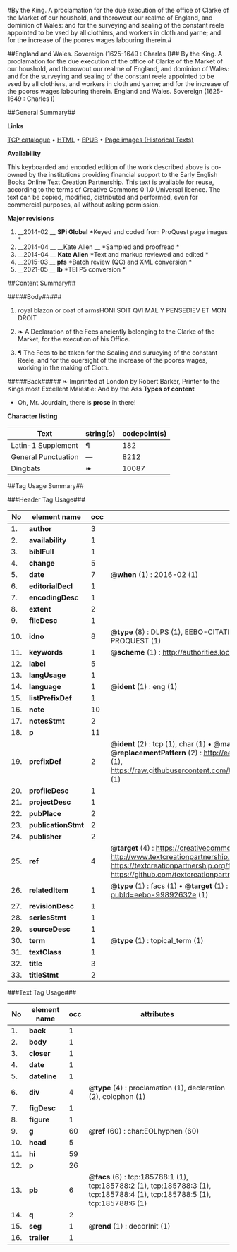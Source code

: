 #By the King. A proclamation for the due execution of the office of Clarke of the Market of our houshold, and thorowout our realme of England, and dominion of Wales: and for the surveying and sealing of the constant reele appointed to be vsed by all clothiers, and workers in cloth and yarne; and for the increase of the poores wages labouring therein.#

##England and Wales. Sovereign (1625-1649 : Charles I)##
By the King. A proclamation for the due execution of the office of Clarke of the Market of our houshold, and thorowout our realme of England, and dominion of Wales: and for the surveying and sealing of the constant reele appointed to be vsed by all clothiers, and workers in cloth and yarne; and for the increase of the poores wages labouring therein.
England and Wales. Sovereign (1625-1649 : Charles I)

##General Summary##

**Links**

[TCP catalogue](http://www.ota.ox.ac.uk/tcp/)  • 
[HTML](http://tei.it.ox.ac.uk/tcp/Texts-HTML/free/B13/B13115.html)  • 
[EPUB](http://tei.it.ox.ac.uk/tcp/Texts-EPUB/free/B13/B13115.epub) • 
[Page images (Historical Texts)](https://historicaltexts.jisc.ac.uk/eebo-99892632e)

**Availability**

This keyboarded and encoded edition of the work described above is co-owned by the
    institutions providing financial support to the Early English Books Online Text Creation
    Partnership. This text is available for reuse, according to the terms of  Creative Commons 0 1.0 Universal
    licence. The text can be copied, modified, distributed and performed, even for commercial
    purposes, all without asking permission.

**Major revisions**

1. __2014-02 __ __SPi Global__ *Keyed and coded from ProQuest page images *
1. __2014-04 __ __Kate Allen __ *Sampled and proofread *
1. __2014-04 __ __Kate Allen__ *Text and markup reviewed and edited *
1. __2015-03 __ __pfs__ *Batch review (QC) and XML conversion *
1. __2021-05 __ __lb__ *TEI P5 conversion *

##Content Summary##

#####Body#####

1. royal blazon or coat of armsHONI SOIT QVI MAL Y PENSEDIEV ET MON DROIT

1. ❧ A Declaration of the Fees anciently belonging to the Clarke of the Market, for the execution of his Office.

1. ¶ The Fees to be taken for the Sealing and surueying of the constant Reele, and for the ouersight of the increase of the poores wages, working in the making of Cloth.

#####Back#####
❧ Imprinted at London by Robert Barker, Printer to the Kings most Excellent Maiestie: And by the Ass
**Types of content**

  * Oh, Mr. Jourdain, there is **prose** in there!

**Character listing**


|Text|string(s)|codepoint(s)|
|---|---|---|
|Latin-1 Supplement|¶|182|
|General Punctuation|—|8212|
|Dingbats|❧|10087|

##Tag Usage Summary##

###Header Tag Usage###

|No|element name|occ|attributes|
|---|---|---|---|
|1.|__author__|3||
|2.|__availability__|1||
|3.|__biblFull__|1||
|4.|__change__|5||
|5.|__date__|7| @__when__ (1) : 2016-02 (1)|
|6.|__editorialDecl__|1||
|7.|__encodingDesc__|1||
|8.|__extent__|2||
|9.|__fileDesc__|1||
|10.|__idno__|8| @__type__ (8) : DLPS (1), EEBO-CITATION (1), VID (1), EEBO-PROQUEST (1), STC (3), PROQUEST (1)|
|11.|__keywords__|1| @__scheme__ (1) : http://authorities.loc.gov/ (1)|
|12.|__label__|5||
|13.|__langUsage__|1||
|14.|__language__|1| @__ident__ (1) : eng (1)|
|15.|__listPrefixDef__|1||
|16.|__note__|10||
|17.|__notesStmt__|2||
|18.|__p__|11||
|19.|__prefixDef__|2| @__ident__ (2) : tcp (1), char (1)  •  @__matchPattern__ (2) : ([0-9\-]+):([0-9IVX]+) (1), (.+) (1)  •  @__replacementPattern__ (2) : http://eebo.chadwyck.com/downloadtiff?vid=$1&page=$2 (1), https://raw.githubusercontent.com/textcreationpartnership/Texts/master/tcpchars.xml#$1 (1)|
|20.|__profileDesc__|1||
|21.|__projectDesc__|1||
|22.|__pubPlace__|2||
|23.|__publicationStmt__|2||
|24.|__publisher__|2||
|25.|__ref__|4| @__target__ (4) : https://creativecommons.org/publicdomain/zero/1.0/ (1), http://www.textcreationpartnership.org/docs/. (1), https://textcreationpartnership.org/faq/#faq05 (1), https://github.com/textcreationpartnership (1)|
|26.|__relatedItem__|1| @__type__ (1) : facs (1)  •  @__target__ (1) : https://data.historicaltexts.jisc.ac.uk/view?pubId=eebo-99892632e (1)|
|27.|__revisionDesc__|1||
|28.|__seriesStmt__|1||
|29.|__sourceDesc__|1||
|30.|__term__|1| @__type__ (1) : topical_term (1)|
|31.|__textClass__|1||
|32.|__title__|3||
|33.|__titleStmt__|2||


###Text Tag Usage###

|No|element name|occ|attributes|
|---|---|---|---|
|1.|__back__|1||
|2.|__body__|1||
|3.|__closer__|1||
|4.|__date__|1||
|5.|__dateline__|1||
|6.|__div__|4| @__type__ (4) : proclamation (1), declaration (2), colophon (1)|
|7.|__figDesc__|1||
|8.|__figure__|1||
|9.|__g__|60| @__ref__ (60) : char:EOLhyphen (60)|
|10.|__head__|5||
|11.|__hi__|59||
|12.|__p__|26||
|13.|__pb__|6| @__facs__ (6) : tcp:185788:1 (1), tcp:185788:2 (1), tcp:185788:3 (1), tcp:185788:4 (1), tcp:185788:5 (1), tcp:185788:6 (1)|
|14.|__q__|2||
|15.|__seg__|1| @__rend__ (1) : decorInit (1)|
|16.|__trailer__|1||
